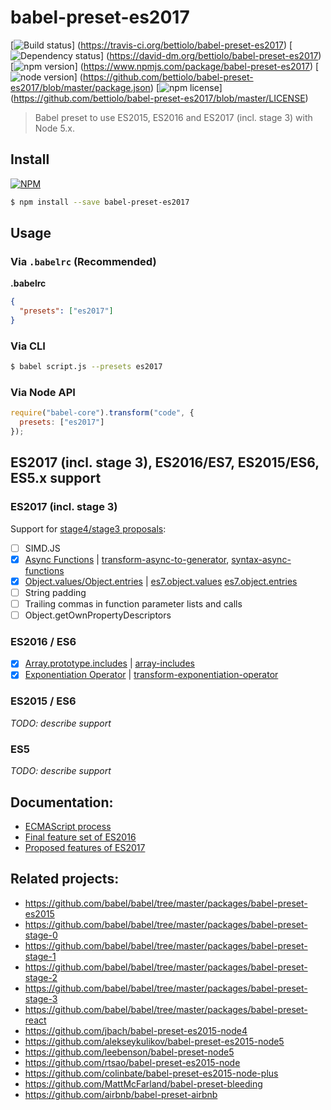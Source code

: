 # babel-preset-es2017

[![Build status](https://img.shields.io/travis/bettiolo/babel-preset-es2017.svg)]
(https://travis-ci.org/bettiolo/babel-preset-es2017)
[![Dependency status](https://david-dm.org/bettiolo/babel-preset-es2017.svg)]
(https://david-dm.org/bettiolo/babel-preset-es2017)
[![npm version](https://img.shields.io/npm/v/babel-preset-es2017.svg)]
(https://www.npmjs.com/package/babel-preset-es2017)
[![node version](https://img.shields.io/node/v/babel-preset-es2017.svg)]
(https://github.com/bettiolo/babel-preset-es2017/blob/master/package.json)
[![npm license](https://img.shields.io/npm/l/babel-preset-es2017.svg)]
(https://github.com/bettiolo/babel-preset-es2017/blob/master/LICENSE)

> Babel preset to use ES2015, ES2016 and ES2017 (incl. stage 3) with Node 5.x.

## Install


[![NPM](https://nodei.co/npm/babel-preset-es2017.png?mini=true)](https://www.npmjs.org/package/babel-preset-es2017)

```sh
$ npm install --save babel-preset-es2017
```

## Usage

### Via `.babelrc` (Recommended)

**.babelrc**

```json
{
  "presets": ["es2017"]
}
```

### Via CLI

```sh
$ babel script.js --presets es2017 
```

### Via Node API

```javascript
require("babel-core").transform("code", {
  presets: ["es2017"]
});
```

## ES2017 (incl. stage 3), ES2016/ES7, ES2015/ES6, ES5.x support

### ES2017 (incl. stage 3)

Support for [stage4/stage3 proposals](https://github.com/tc39/ecma262/blob/master/README.md):
- [ ] SIMD.JS
- [x] [Async Functions](http://www.2ality.com/2016/02/async-functions.html)
      | [transform-async-to-generator](https://babeljs.io/docs/plugins/transform-async-to-generator/),
        [syntax-async-functions](https://babeljs.io/docs/plugins/syntax-async-functions/)
- [x] [Object.values/Object.entries](http://www.2ality.com/2015/11/stage3-object-entries.html)
      | [es7.object.values](https://github.com/zloirock/core-js/blob/v2.2.1/modules/es7.object.values.js)
        [es7.object.entries](https://github.com/zloirock/core-js/blob/v2.2.1/modules/es7.object.entries.js)
- [ ] String padding
- [ ] Trailing commas in function parameter lists and calls
- [ ] Object.getOwnPropertyDescriptors

### ES2016 / ES6

- [x] [Array.prototype.includes](http://www.2ality.com/2016/02/array-prototype-includes.html) 
      | [array-includes](https://www.npmjs.com/package/babel-plugin-array-includes)
- [x] [Exponentiation Operator](http://www.2ality.com/2016/02/exponentiation-operator.html)
      | [transform-exponentiation-operator](https://babeljs.io/docs/plugins/transform-exponentiation-operator/)

### ES2015 / ES6
_TODO: describe support_

### ES5
_TODO: describe support_

## Documentation:
- [ECMAScript process](http://www.2ality.com/2015/11/tc39-process.html)
- [Final feature set of ES2016](http://www.2ality.com/2016/01/ecmascript-2016.html)
- [Proposed features of ES2017](http://www.2ality.com/2016/02/ecmascript-2017.html)


## Related projects:
- https://github.com/babel/babel/tree/master/packages/babel-preset-es2015
- https://github.com/babel/babel/tree/master/packages/babel-preset-stage-0
- https://github.com/babel/babel/tree/master/packages/babel-preset-stage-1
- https://github.com/babel/babel/tree/master/packages/babel-preset-stage-2
- https://github.com/babel/babel/tree/master/packages/babel-preset-stage-3
- https://github.com/babel/babel/tree/master/packages/babel-preset-react
- https://github.com/jbach/babel-preset-es2015-node4
- https://github.com/alekseykulikov/babel-preset-es2015-node5
- https://github.com/leebenson/babel-preset-node5
- https://github.com/rtsao/babel-preset-es2015-node
- https://github.com/colinbate/babel-preset-es2015-node-plus
- https://github.com/MattMcFarland/babel-preset-bleeding
- https://github.com/airbnb/babel-preset-airbnb

